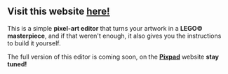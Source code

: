 ## Visit this website <a href="https://pixpad.github.io/pixpad/gallery">here!</a>

This is a simple **pixel-art editor** that turns your artwork in a **LEGO© masterpiece**, and if that weren't enough, it also gives you the instructions to build it yourself. 

The full version of this editor is coming soon, on the <a href="https://pixpad.github.io/pixpad/gallery">**Pixpad**</a> website **stay tuned!**

